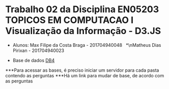 # Trabalho 02 da Disciplina EN05203 TOPICOS EM COMPUTACAO I Visualização da Informação - D3.JS

* Alunos: Max Filipe da Costa Braga - 201704940048 &nbsp;
          *\nMatheus Dias Pirixan - 201704940023
          
* Base de dados [DB4](https://www.kaggle.com/zhengtzer/global-fisheries-aquaculture-department?select=Americas_Quantity.csv)

***Para acessar as bases, é preciso iniciar um servidor para cada pasta contendo as perguntas
***Há um link para mudar de base, de acordo com as perguntas
